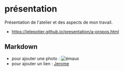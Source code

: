 # présentation
Présentation de l'atelier et des aspects de mon travail.

- https://jelepotier.github.io/presentation/a-propos.html

## Markdown

- pour ajouter une photo : ![émaux](https://jelepotier.github.io/presentation/yunomi-bols-à-thé-émaillés.jpg)
- pour ajouter un lien : [Jerome](https://jelepotier.github.io/presentation)
